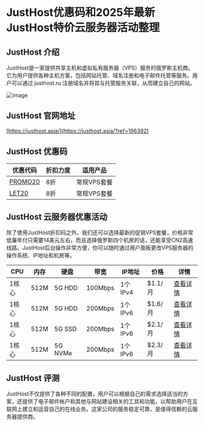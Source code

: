 # JustHost优惠码和2025年最新JustHost特价云服务器活动整理

## JustHost 介绍

JustHost是一家提供共享主机和虚拟私有服务器（VPS）服务的俄罗斯主机商。它为用户提供各种主机方案，包括网站托管、域名注册和电子邮件托管等服务。用户可以通过 justhost.ru 注册域名并将其与托管服务关联，从而建立自己的网站。

![image](https://github.com/samuelreedtk/JustHost/assets/157261982/3e9c6077-bee1-4667-a616-0b231c94dfbb)

## JustHost 官网地址

[https://justhost.asia/](https://justhost.asia/?ref=196392)

## JustHost 优惠码

| 优惠代码 | 折扣力度 | 适用产品 |
| --- | --- | --- |
| [PROMO20](https://justhost.asia/?ref=196392) | 8折 | 常规VPS套餐 |
| [LET20](https://justhost.asia/?ref=196392) | 8折 | 常规VPS套餐 |

## JustHost 云服务器优惠活动

除了使用JustHost折扣码之外，我们还可以选择最新的促销VPS套餐，价格非常低廉年付只需要14美元左右，而且选择俄罗斯四个机房的话，还能享受CN2高速线路。JustHost后台操作非常方便，你可以随时通过用户面板更改VPS服务器的操作系统、IP地址和机房等。

| CPU | 内存 | 硬盘 | 带宽 | IP地址 | 价格 | 详情 |
| --- | --- | --- | --- | --- | --- | --- |
| 1核心 | 512M | 5G HDD | 100Mbps | 1个IPv4 | $1.1/月 | [查看详情](https://justhost.asia/en/services/vps/tariffs/13/?ref=196392) |
| 1核心 | 512M | 5G HDD | 200Mbps | 1个IPv6 | $1.6/月 | [查看详情](https://justhost.asia/en/services/vps/tariffs/4/?ref=196392) |
| 1核心 | 512M | 5G SSD | 200Mbps | 1个IPv6 | $2.1/月 | [查看详情](https://justhost.asia/en/services/vps/tariffs/8/?ref=196392) |
| 1核心 | 512M | 5G NVMe | 200Mbps | 1个IPv6 | $2.3/月 | [查看详情](https://justhost.asia/en/services/vps/tariffs/12/?ref=196392) |

## JustHost 评测

JustHost不仅提供了各种不同的配置，用户可以根据自己的需求选择适当的方案，还提供了电子邮件帐户和其他与网站建设相关的工具和功能，以帮助用户在互联网上建立和运营自己的在线业务。这家公司的服务稳定可靠，是值得信赖的云服务器提供商。
